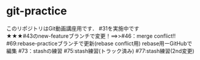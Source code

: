 # git-practice
このリポジトリはGit動画講座用です．
#31を実施中です  
★★★#43のnew-featureブランチで変更！==>>#46：merge conflict!!
#69:rebase-practiceブランチで更新(rebase conflict用)
rebase用ーGitHubで編集
#73：stashの練習
#75:stash練習(トラック済み)
#77:stash練習(2nd変更)